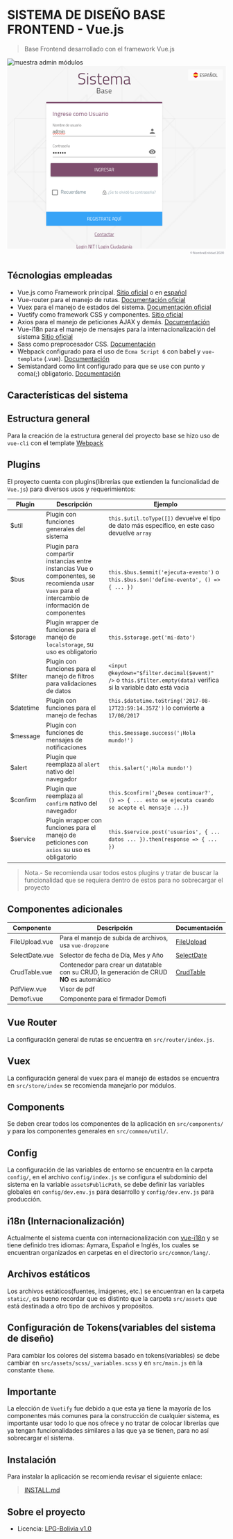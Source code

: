 # SISTEMA DE DISEÑO BASE FRONTEND - Vue.js

> Base Frontend desarrollado con el framework Vue.js

![muestra admin módulos](documentation/images/sample-módulos.png "panel administración")
![muestra login](documentation/images/sample-login.png "pantalla login")

## Técnologias empleadas
- Vue.js como Framework principal. [Sitio oficial](https://vuejs.org/) o en [español](https://es-vuejs.github.io/vuejs.org/)
- Vue-router para el manejo de rutas. [Documentación oficial](https://router.vuejs.org/)
- Vuex para el manejo de estados del sistema. [Documentación oficial](https://vuex.vuejs.org)
- Vuetify como framework CSS y componentes. [Sitio oficial](https://vuetifyjs.com/)
- Axios para el manejo de peticiones AJAX y demás. [Documentación](https://github.com/mzabriskie/axios)
- Vue-i18n para el manejo de mensajes para la internacionalización del sistema [Sitio oficial](https://kazupon.github.io/vue-i18n/en/)
- Sass como preprocesador CSS. [Documentación](http://sass-lang.com/)
- Webpack configurado para el uso de `Ecma Script 6` con babel y `vue-template` (.vue). [Documentación](http://vuejs-templates.github.io/webpack/)
- Semistandard como lint configurado para que se use con punto y coma(;) obligatorio. [Documentación](https://standardjs.com/)

## Características del sistema

## Estructura general
Para la creación de la estructura general del proyecto base se hizo uso de `vue-cli` con el template [Webpack](http://vuejs-templates.github.io/webpack/)

## Plugins
El proyecto cuenta con plugins(librerías que extienden la funcionalidad de `Vue.js`) para diversos usos y requerimientos:

Plugin | Descripción | Ejemplo |
--- | --- | --- |
$util | Plugin con funciones generales del sistema | `this.$util.toType([])` devuelve el tipo de dato más específico, en este caso devuelve `array` |
$bus | Plugin para compartir instancias entre instancias Vue o componentes, se recomienda usar `Vuex` para el intercambio de información de componentes | `this.$bus.$emmit('ejecuta-evento')` o `this.$bus.$on('define-evento', () => { ... })` |
$storage | Plugin wrapper de funciones para el manejo de `localstorage`, su uso es obligatorio | `this.$storage.get('mi-dato')` |
$filter | Plugin con funciones para el manejo de filtros para validaciones de datos | `<input @keydown="$filter.decimal($event)" />` o `this.$filter.empty(data)` verifica si la variable dato está vacia|
$datetime | Plugin con funciones para el manejo de fechas | `this.$datetime.toString('2017-08-17T23:59:14.357Z')` lo convierte a `17/08/2017` |
$message | Plugin con funciones de mensajes de notificaciones | `this.$message.success('¡Hola mundo!')` |
$alert | Plugin que reemplaza al `alert` nativo del navegador | `this.$alert('¡Hola mundo!')` |
$confirm | Plugin que reemplaza al `confirm` nativo del navegador | `this.$confirm('¿Desea continuar?', () => { ... esto se ejecuta cuando se acepte el mensaje ...})` |
$service | Plugin wrapper con funciones para el manejo de peticiones con `axios` su uso es obligatorio | `this.$service.post('usuarios', { ... datos ... }).then(response => { ... })` |

> Nota.- Se recomienda usar todos estos plugins y tratar de buscar la funcionalidad que se requiera dentro de estos para no sobrecargar el proyecto

## Componentes adicionales

Componente | Descripción | Documentación
--- | --- | --- |
FileUpload.vue | Para el manejo de subida de archivos, usa `vue-dropzone` | [FileUpload](/documentation/components/FileUpload.md)
SelectDate.vue | Selector de fecha de Día, Mes y Año | [SelectDate](/documentation/components/SelectDate.md)
CrudTable.vue | Contenedor para crear un datatable con su CRUD, la generación de CRUD **NO** es automático | [CrudTable](/documentation/components/CrudTable.md)
PdfView.vue | Visor de pdf |
Demofi.vue | Componente para el firmador Demofi |

## Vue Router
La configuración general de rutas se encuentra en `src/router/index.js`.

## Vuex
La configuración general de vuex para el manejo de estados se encuentra en `src/store/index` se recomienda manejarlo por módulos.

## Components
Se deben crear todos los componentes de la aplicación en `src/components/` y para los componentes generales en `src/common/util/`.

## Config
La configuración de las variables de entorno se encuentra en la carpeta `config/`, en el archivo `config/index.js` se configura el subdominio del sistema en la variable `assetsPublicPath`, se debe definir las variables globales en `config/dev.env.js` para desarrollo y `config/dev.env.js` para producción.

## i18n (Internacionalización)
Actualmente el sistema cuenta con internacionalización con [vue-i18n](https://kazupon.github.io/vue-i18n/en/) y se tiene definido tres idiomas: Aymara, Español e Inglés, los cuales se encuentran organizados en carpetas en el directorio `src/common/lang/`.

## Archivos estáticos
Los archivos estáticos(fuentes, imágenes, etc.) se encuentran en la carpeta `static/`, es bueno recordar que es distinto que la carpeta `src/assets` que está destinada a otro tipo de archivos y propósitos.

## Configuración de Tokens(variables del sistema de diseño)
Para cambiar los colores del sistema basado en tokens(variables) se debe cambiar en `src/assets/scss/_variables.scss` y en `src/main.js` en la constante `theme`.

## Importante
La elección de `Vuetify` fue debido a que esta ya tiene la mayoría de los componentes más comunes para la construcción de cualquier sistema, es importante usar todo lo que nos ofrece y no tratar de colocar librerías que ya tengan funcionalidades similares a las que ya se tienen, para no así sobrecargar el sistema.

## Instalación
Para instalar la aplicación se recomienda revisar el siguiente enlace:

> [INSTALL.md](INSTALL.md)

## Sobre el proyecto
  - Licencia: [LPG-Bolivia v1.0](LICENCIA.md)
